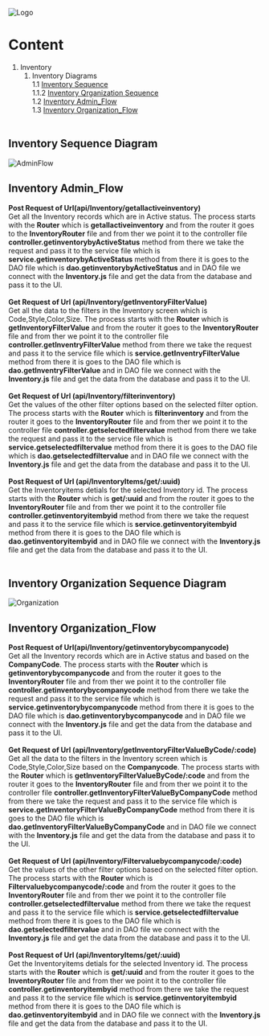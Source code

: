![Logo](https://github.com/GeppettoSoftware/StahlsTest/blob/master/docs/favicon.ico?raw=true"Logo")
# Content 
1. Inventory<br/>
    1. Inventory Diagrams<br/>
    1.1 [Inventory Sequence](#inventory-sequence-diagram)<br/>
    1.1.2 [Inventory Qrganization Sequence](#inventory-organization-sequence-diagram)<br/>
  1.2 [Inventory Admin_Flow](#inventory-backend)<br/>
  1.3 [Inventory Organization_Flow](#inventory-by-organization-backend)</br>
   <br/>

## Inventory Sequence Diagram
![AdminFlow](https://github.com/GeppettoSoftware/StahlsTest/blob/master/docs/InventorySequenceDiagram(Admin_Flow).jpg?raw=true"AdminFlow")

## Inventory Admin_Flow
**Post Request of Url(api/Inventory/getallactiveinventory)** <br/>
    Get all the Inventory records which are in Active status. The process starts with the **Router** which is **getallactiveinventory** and from the router it goes to the **InventoryRouter** file and from ther we point it to the controller file **controller.getinventorybyActiveStatus** method from there we  take the request and pass it to the service file which is **service.getinventorybyActiveStatus** method from there it is goes to the DAO file which is **dao.getinventorybyActiveStatus** and in DAO file we connect with the **Inventory.js** file and get the data from the database and pass it to the UI.
  <br/>
  <br/>
  **Get Request of Url (api/Inventory/getInventoryFilterValue)** <br/>
    Get all the data to the filters in the Inventory screen which is Code,Style,Color,Size. The process starts with the **Router** which is **getInventoryFilterValue** and from the router it goes to the **InventoryRouter** file and from ther we point it to the controller file **controller.getInventryFilterValue** method from there we  take the request and pass it to the service file which is **service.getInventryFilterValue** method from there it is goes to the DAO file which is **dao.getInventryFilterValue** and in DAO file we connect with the **Inventory.js** file and get the data from the database and pass it to the UI.
   <br/>
    <br/>
  **Get Request of Url (api/Inventory/filterinventory)** <br/>
       Get the values of the other filter options based on the selected filter option. The process starts with the **Router** which is **filterinventory** and from the router it goes to the **InventoryRouter** file and from ther we point it to the controller file **controller.getselectedfiltervalue** method from there we  take the request and pass it to the service file which is **service.getselectedfiltervalue** method from there it is goes to the DAO file which is **dao.getselectedfiltervalue** and in DAO file we connect with the **Inventory.js** file and get the data from the database and pass it to the UI.
    <br/>
    <br/>
  **Post Request of Url (api/InventoryItems/get/:uuid)**<br/>
        Get the Inventoryitems detials for the selected Inventory id. The process starts with the **Router** which is **get/:uuid** and from the router it goes to the **InventoryRouter** file and from ther we point it to the controller file **controller.getinventoryitembyid** method from there we  take the request and pass it to the service file which is **service.getinventoryitembyid** method from there it is goes to the DAO file which is **dao.getinventoryitembyid** and in DAO file we connect with the **Inventory.js** file and get the data from the database and pass it to the UI.
    <br/>
    <br/>
   

## Inventory Organization Sequence Diagram

![Organization](https://github.com/GeppettoSoftware/StahlsTest/blob/master/docs/InventorySequenceDiagram(Organization_Flow).jpg?raw=true"Organization")


## Inventory Organization_Flow

**Post Request of Url(api/Inventory/getinventorybycompanycode)** <br/>
    Get all the Inventory records which are in Active status and based on the **CompanyCode**. The process starts with the **Router** which is **getinventorybycompanycode** and from the router it goes to the **InventoryRouter** file and from ther we point it to the controller file **controller.getinventorybycompanycode** method from there we  take the request and pass it to the service file which is **service.getinventorybycompanycode** method from there it is goes to the DAO file which is **dao.getinventorybycompanycode** and in DAO file we connect with the **Inventory.js** file and get the data from the database and pass it to the UI.
  <br/>
  <br/>
  **Get Request of Url (api/Inventory/getInventoryFilterValueByCode/:code)** <br/>
    Get all the data to the filters in the Inventory screen which is Code,Style,Color,Size based on the **Companycode**. The process starts with the **Router** which is **getInventoryFilterValueByCode/:code** and from the router it goes to the **InventoryRouter** file and from ther we point it to the controller file **controller.getInventoryFilterValueByCompanyCode** method from there we  take the request and pass it to the service file which is **service.getInventoryFilterValueByCompanyCode** method from there it is goes to the DAO file which is **dao.getInventoryFilterValueByCompanyCode** and in DAO file we connect with the **Inventory.js** file and get the data from the database and pass it to the UI.
   <br/>
   <br/>
  **Get Request of Url (api/Inventory/Filtervaluebycompanycode/:code)** <br/>
       Get the values of the other filter options based on the selected filter option. The process starts with the **Router** which is **Filtervaluebycompanycode/:code** and from the router it goes to the **InventoryRouter** file and from ther we point it to the controller file **controller.getselectedfiltervalue** method from there we  take the request and pass it to the service file which is **service.getselectedfiltervalue** method from there it is goes to the DAO file which is **dao.getselectedfiltervalue** and in DAO file we connect with the **Inventory.js** file and get the data from the database and pass it to the UI.
    <br/>
    <br/>
  **Post Request of Url (api/InventoryItems/get/:uuid)**<br/>
        Get the Inventoryitems detials for the selected Inventory id. The process starts with the **Router** which is **get/:uuid** and from the router it goes to the **InventoryRouter** file and from ther we point it to the controller file **controller.getinventoryitembyid** method from there we  take the request and pass it to the service file which is **service.getinventoryitembyid** method from there it is goes to the DAO file which is **dao.getinventoryitembyid** and in DAO file we connect with the **Inventory.js** file and get the data from the database and pass it to the UI.
